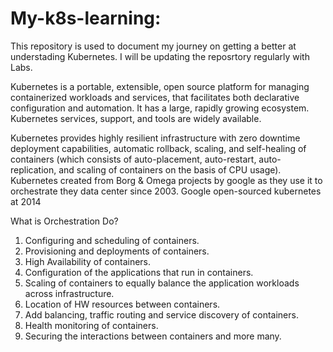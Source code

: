 # My-k8s-learning:

This repository is used to document my journey on getting a better at understading Kubernetes. I will be updating the reposrtory regularly with Labs.

Kubernetes is a portable, extensible, open source platform for managing containerized workloads and services, that facilitates both declarative configuration and automation. It has a large, rapidly growing ecosystem. Kubernetes services, support, and tools are widely available.

Kubernetes provides highly resilient infrastructure with zero downtime deployment capabilities, automatic rollback, scaling, and self-healing of containers (which consists of auto-placement, auto-restart, auto-replication, and scaling of containers on the basis of CPU usage).
Kubernetes created from Borg & Omega projects by google as they use it to orchestrate they data center since 2003.
Google open-sourced kubernetes at 2014

What is Orchestration Do?
1. Configuring and scheduling of containers.
2. Provisioning and deployments of containers.
3. High Availability of containers.
4. Configuration of the applications that run in containers.
5. Scaling of containers to equally balance the application workloads across infrastructure.
6. Location of HW resources between containers.
7. Add balancing, traffic routing and service discovery of containers.
8. Health monitoring of containers.
9. Securing the interactions between containers and more many.

